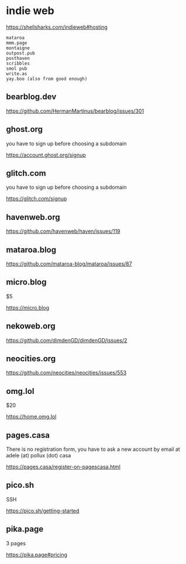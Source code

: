 # indie web

https://shellsharks.com/indieweb#hosting

~~~
mataroa
mmm.page
montaigne
outpost.pub
posthaven
scribbles
smol pub
write.as
yay.boo (also from good enough)
~~~

## bearblog.dev

https://github.com/HermanMartinus/bearblog/issues/301

## ghost.org

you have to sign up before choosing a subdomain

https://account.ghost.org/signup

## glitch.com

you have to sign up before choosing a subdomain

https://glitch.com/signup

## havenweb.org

https://github.com/havenweb/haven/issues/119

## mataroa.blog

https://github.com/mataroa-blog/mataroa/issues/87

## micro.blog

$5

https://micro.blog

## nekoweb.org

https://github.com/dimdenGD/dimdenGD/issues/2

## neocities.org

https://github.com/neocities/neocities/issues/553

## omg.lol

$20

https://home.omg.lol

## pages.casa

There is no registration form, you have to ask a new account by email at adele
(at) pollux (dot) casa

https://pages.casa/register-on-pagescasa.html

## pico.sh

SSH

https://pico.sh/getting-started

## pika.page

3 pages

https://pika.page#pricing
